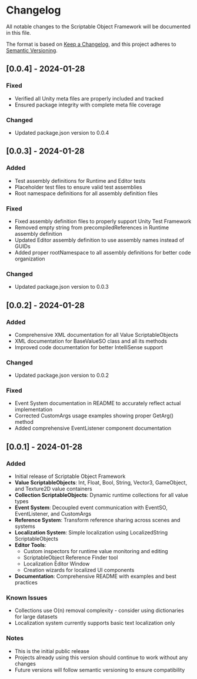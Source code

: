 # Changelog

All notable changes to the Scriptable Object Framework will be documented in this file.

The format is based on [Keep a Changelog](https://keepachangelog.com/en/1.0.0/),
and this project adheres to [Semantic Versioning](https://semver.org/spec/v2.0.0.html).

## [0.0.4] - 2024-01-28

### Fixed
- Verified all Unity meta files are properly included and tracked
- Ensured package integrity with complete meta file coverage

### Changed
- Updated package.json version to 0.0.4

## [0.0.3] - 2024-01-28

### Added
- Test assembly definitions for Runtime and Editor tests
- Placeholder test files to ensure valid test assemblies
- Root namespace definitions for all assembly definition files

### Fixed
- Fixed assembly definition files to properly support Unity Test Framework
- Removed empty string from precompiledReferences in Runtime assembly definition
- Updated Editor assembly definition to use assembly names instead of GUIDs
- Added proper rootNamespace to all assembly definitions for better code organization

### Changed
- Updated package.json version to 0.0.3

## [0.0.2] - 2024-01-28

### Added
- Comprehensive XML documentation for all Value ScriptableObjects
- XML documentation for BaseValueSO class and all its methods
- Improved code documentation for better IntelliSense support

### Changed
- Updated package.json version to 0.0.2

### Fixed
- Event System documentation in README to accurately reflect actual implementation
- Corrected CustomArgs usage examples showing proper GetArg<T>() method
- Added comprehensive EventListener component documentation

## [0.0.1] - 2024-01-28

### Added
- Initial release of Scriptable Object Framework
- **Value ScriptableObjects**: Int, Float, Bool, String, Vector3, GameObject, and Texture2D value containers
- **Collection ScriptableObjects**: Dynamic runtime collections for all value types
- **Event System**: Decoupled event communication with EventSO, EventListener, and CustomArgs
- **Reference System**: Transform reference sharing across scenes and systems
- **Localization System**: Simple localization using LocalizedString ScriptableObjects
- **Editor Tools**:
  - Custom inspectors for runtime value monitoring and editing
  - ScriptableObject Reference Finder tool
  - Localization Editor Window
  - Creation wizards for localized UI components
- **Documentation**: Comprehensive README with examples and best practices

### Known Issues
- Collections use O(n) removal complexity - consider using dictionaries for large datasets
- Localization system currently supports basic text localization only

### Notes
- This is the initial public release
- Projects already using this version should continue to work without any changes
- Future versions will follow semantic versioning to ensure compatibility